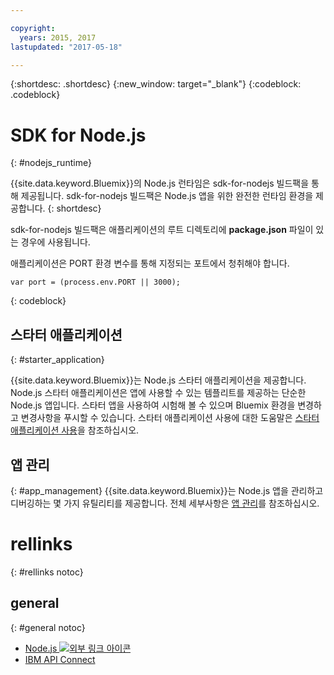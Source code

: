 ```yaml
---

copyright:
  years: 2015, 2017
lastupdated: "2017-05-18"

---
```


{:shortdesc: .shortdesc}
{:new_window: target="_blank"}
{:codeblock: .codeblock}


# SDK for Node.js
{: #nodejs_runtime}

{{site.data.keyword.Bluemix}}의 Node.js 런타임은 sdk-for-nodejs 빌드팩을 통해 제공됩니다.
sdk-for-nodejs 빌드팩은 Node.js 앱을 위한 완전한 런타임 환경을 제공합니다.
{: shortdesc}

sdk-for-nodejs 빌드팩은 애플리케이션의 루트 디렉토리에 **package.json** 파일이 있는 경우에 사용됩니다. 

애플리케이션은 PORT 환경 변수를 통해 지정되는 포트에서 청취해야 합니다. 
```
var port = (process.env.PORT || 3000);
```
{: codeblock}

## 스타터 애플리케이션
{: #starter_application}

{{site.data.keyword.Bluemix}}는 Node.js 스타터 애플리케이션을 제공합니다. Node.js 스타터 애플리케이션은 앱에 사용할 수 있는 템플리트를 제공하는 단순한 Node.js 앱입니다. 스타터 앱을 사용하여 시험해 볼 수 있으며 Bluemix 환경을 변경하고 변경사항을 푸시할 수 있습니다. 스타터 애플리케이션 사용에 대한 도움말은 [스타터 애플리케이션 사용](/docs/cfapps/starter_app_usage.html)을 참조하십시오. 

## 앱 관리
{: #app_management}
{{site.data.keyword.Bluemix}}는 Node.js 앱을 관리하고 디버깅하는 몇 가지 유틸리티를 제공합니다. 전체 세부사항은 [앱 관리](/docs/manageapps/app_mng.html)를 참조하십시오. 

# rellinks
{: #rellinks notoc}
## general
{: #general notoc}
* [Node.js ![외부 링크 아이콘](../../icons/launch-glyph.svg "외부 링크 아이콘")](https://nodejs.org)
* [IBM API Connect](https://strongloop.com/)
